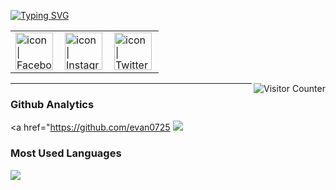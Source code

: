 <a href="https://git.io/typing-svg"><img src="https://readme-typing-svg.herokuapp.com?font=Fira+Code&pause=1000&width=435&lines=HELLO+!+I'M+EVAN" alt="Typing SVG" /></a>

<table>
  <tbody>
    <tr>
      <td><a href="https://www.facebook.com/htchu.taiwan"><img align="left" src="https://user-images.githubusercontent.com/8935531/161361100-1fe2b952-4a79-48ec-8646-58f1f4f9738c.gif" alt="icon | Facebook" width="60"/></a></td>
      <td><a href="https://www.instagram.com/htchu.taiwan/"><img align="left" src="https://user-images.githubusercontent.com/8935531/161361084-a010cae7-5b98-4d09-a189-03862dc6e86e.gif" alt="icon | Instagram" width="60"/></a></td>
      <td><a href="https://twitter.com/htchu.taiwan"><img align="left" src="https://user-images.githubusercontent.com/8935531/161361040-8733e89d-61cd-40c5-b5f1-b02c75896e99.gif" alt="icon | Twitter" width="60"/></a></td>
    </tr>
  </tbody>
</table>
<img align="right" alt="Visitor Counter" src="https://komarev.com/ghpvc/?username=evan0725&style=flat-square&&label=Profile+Views&color=50A1FF">

---

### Github Analytics
<a href="https://github.com/evan0725
  <img src="https://github-readme-stats.vercel.app/api?username=evan0725rivate=true&show_icons=true&include_all_commits=true" />
</a>

### Most Used Languages
<a href="https://github.com/evan0725">
  <img src="https://github-readme-stats.vercel.app/api/top-langs/?username=evan0725&layout=compact&hide=HTML,CSS,Stylus,CoffeeScript,EJS&langs_count=10" />
</a>
